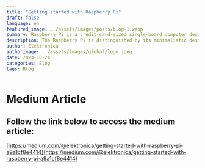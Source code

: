 ```yaml
---
title: "Getting started with Raspberry Pi"
draft: false
language: en
featured_image: ../assets/images/posts/blog-1.webp
summary: Raspberry Pi is a credit-card-sized single-board computer designed for educational and DIY purposes.
description: The Raspberry Pi is distinguished by its minimalistic design, which features a compact form factor with a CPU, RAM, storage, and several communication connectors. Although it commonly runs on a Linux-based operating system like Raspberry Pi OS (formerly known as Raspbian), it can also support other operating systems, improving its usefulness.
author: Elektronica
authorimage: ../assets/images/global/logo.jpeg
date: 2023-10-24
categories: Blog
tags: Blog
---
```

# Medium Article

## Follow the link below to access the medium article:
[https://medium.com/@elektronica/getting-started-with-raspberry-pi-a9a1cf8e4414](https://medium.com/@elektronica/getting-started-with-raspberry-pi-a9a1cf8e4414)
